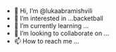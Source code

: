 - 👋 Hi, I’m @lukaabramishvili
- 👀 I’m interested in ...backetball
- 🌱 I’m currently learning ...
- 💞️ I’m looking to collaborate on ...
- 📫 How to reach me ...

<!---
lukaabramishvili/lukaabramishvili is a ✨ special ✨ repository because its `README.md` (this file) appears on your GitHub profile.
You can click the Preview link to take a look at your changes.
--->
